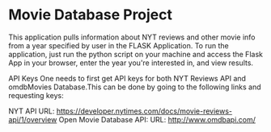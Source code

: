 # Movie Database Project 

This application pulls information about NYT reviews and other movie info from a year specified by user in the FLASK Application. To run the application, just run the python script on your machine and access the Flask App in your browser, enter the year you're interested in, and view results. 

API Keys
One needs to first get API keys for both NYT Reviews API and omdbMovies Database.This can be done by going to the following links and requesting keys: 

NYT API URL: https://developer.nytimes.com/docs/movie-reviews-api/1/overview
Open Movie Database API: URL: http://www.omdbapi.com/

